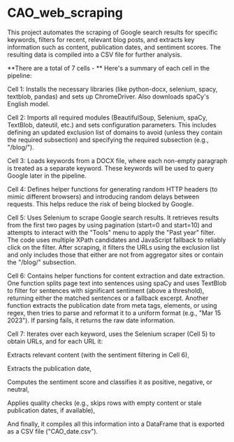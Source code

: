 # CAO_web_scraping
This project automates the scraping of Google search results for specific keywords, filters for recent, relevant blog posts, and extracts key information such as content, publication dates, and sentiment scores. The resulting data is compiled into a CSV file for further analysis.

**There are a total of 7 cells - **
Here's a summary of each cell in the pipeline:

Cell 1:
Installs the necessary libraries (like python-docx, selenium, spacy, textblob, pandas) and sets up ChromeDriver. Also downloads spaCy's English model.

Cell 2:
Imports all required modules (BeautifulSoup, Selenium, spaCy, TextBlob, dateutil, etc.) and sets configuration parameters. This includes defining an updated exclusion list of domains to avoid (unless they contain the required subsection) and specifying the required subsection (e.g., "/blog/").

Cell 3:
Loads keywords from a DOCX file, where each non-empty paragraph is treated as a separate keyword. These keywords will be used to query Google later in the pipeline.

Cell 4:
Defines helper functions for generating random HTTP headers (to mimic different browsers) and introducing random delays between requests. This helps reduce the risk of being blocked by Google.

Cell 5:
Uses Selenium to scrape Google search results. It retrieves results from the first two pages by using pagination (start=0 and start=10) and attempts to interact with the "Tools" menu to apply the "Past year" filter. The code uses multiple XPath candidates and JavaScript fallback to reliably click on the filter. After scraping, it filters the URLs using the exclusion list and only includes those that either are not from aggregator sites or contain the "/blog/" subsection.

Cell 6:
Contains helper functions for content extraction and date extraction. One function splits page text into sentences using spaCy and uses TextBlob to filter for sentences with significant sentiment (above a threshold), returning either the matched sentences or a fallback excerpt. Another function extracts the publication date from meta tags, <time> elements, or using regex, then tries to parse and reformat it to a uniform format (e.g., "Mar 15 2023"). If parsing fails, it returns the raw date information.

Cell 7:
Iterates over each keyword, uses the Selenium scraper (Cell 5) to obtain URLs, and for each URL it:

Extracts relevant content (with the sentiment filtering in Cell 6),

Extracts the publication date,

Computes the sentiment score and classifies it as positive, negative, or neutral,

Applies quality checks (e.g., skips rows with empty content or stale publication dates, if available),

And finally, it compiles all this information into a DataFrame that is exported as a CSV file ("CAO_date.csv").

